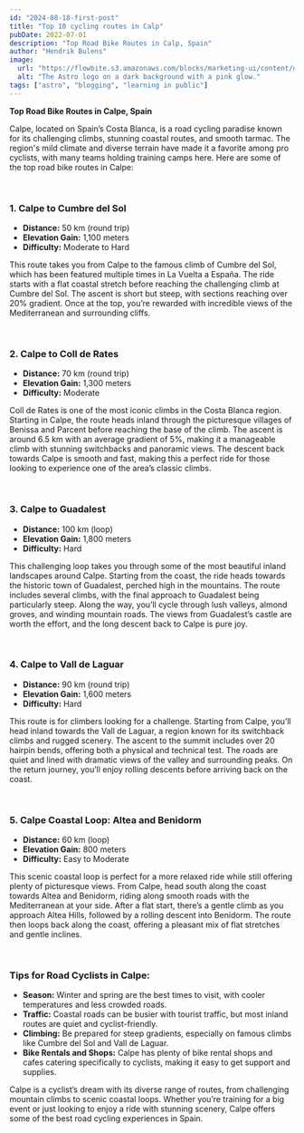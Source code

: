 ```yaml
---
id: "2024-08-18-first-post"
title: "Top 10 cycling routes in Calp"
pubDate: 2022-07-01
description: "Top Road Bike Routes in Calp, Spain"
author: "Hendrik Bulens"
image:
  url: "https://flowbite.s3.amazonaws.com/blocks/marketing-ui/content/office-long-2.png"
  alt: "The Astro logo on a dark background with a pink glow."
tags: ["astro", "blogging", "learning in public"]
---
```


**Top Road Bike Routes in Calpe, Spain**

Calpe, located on Spain’s Costa Blanca, is a road cycling paradise known for its challenging climbs, stunning coastal routes, and smooth tarmac. The region's mild climate and diverse terrain have made it a favorite among pro cyclists, with many teams holding training camps here. Here are some of the top road bike routes in Calpe:

<br />

### 1. **Calpe to Cumbre del Sol**

- **Distance:** 50 km (round trip)
- **Elevation Gain:** 1,100 meters
- **Difficulty:** Moderate to Hard

This route takes you from Calpe to the famous climb of Cumbre del Sol, which has been featured multiple times in La Vuelta a España. The ride starts with a flat coastal stretch before reaching the challenging climb at Cumbre del Sol. The ascent is short but steep, with sections reaching over 20% gradient. Once at the top, you’re rewarded with incredible views of the Mediterranean and surrounding cliffs.

<br />

### 2. **Calpe to Coll de Rates**

- **Distance:** 70 km (round trip)
- **Elevation Gain:** 1,300 meters
- **Difficulty:** Moderate

Coll de Rates is one of the most iconic climbs in the Costa Blanca region. Starting in Calpe, the route heads inland through the picturesque villages of Benissa and Parcent before reaching the base of the climb. The ascent is around 6.5 km with an average gradient of 5%, making it a manageable climb with stunning switchbacks and panoramic views. The descent back towards Calpe is smooth and fast, making this a perfect ride for those looking to experience one of the area’s classic climbs.

<br />

### 3. **Calpe to Guadalest**

- **Distance:** 100 km (loop)
- **Elevation Gain:** 1,800 meters
- **Difficulty:** Hard

This challenging loop takes you through some of the most beautiful inland landscapes around Calpe. Starting from the coast, the ride heads towards the historic town of Guadalest, perched high in the mountains. The route includes several climbs, with the final approach to Guadalest being particularly steep. Along the way, you’ll cycle through lush valleys, almond groves, and winding mountain roads. The views from Guadalest’s castle are worth the effort, and the long descent back to Calpe is pure joy.

<br />

### 4. **Calpe to Vall de Laguar**

- **Distance:** 90 km (round trip)
- **Elevation Gain:** 1,600 meters
- **Difficulty:** Hard

This route is for climbers looking for a challenge. Starting from Calpe, you’ll head inland towards the Vall de Laguar, a region known for its switchback climbs and rugged scenery. The ascent to the summit includes over 20 hairpin bends, offering both a physical and technical test. The roads are quiet and lined with dramatic views of the valley and surrounding peaks. On the return journey, you’ll enjoy rolling descents before arriving back on the coast.

<br />

### 5. **Calpe Coastal Loop: Altea and Benidorm**

- **Distance:** 60 km (loop)
- **Elevation Gain:** 800 meters
- **Difficulty:** Easy to Moderate

This scenic coastal loop is perfect for a more relaxed ride while still offering plenty of picturesque views. From Calpe, head south along the coast towards Altea and Benidorm, riding along smooth roads with the Mediterranean at your side. After a flat start, there’s a gentle climb as you approach Altea Hills, followed by a rolling descent into Benidorm. The route then loops back along the coast, offering a pleasant mix of flat stretches and gentle inclines.

<br />

### Tips for Road Cyclists in Calpe:

- **Season:** Winter and spring are the best times to visit, with cooler temperatures and less crowded roads.
- **Traffic:** Coastal roads can be busier with tourist traffic, but most inland routes are quiet and cyclist-friendly.
- **Climbing:** Be prepared for steep gradients, especially on famous climbs like Cumbre del Sol and Vall de Laguar.
- **Bike Rentals and Shops:** Calpe has plenty of bike rental shops and cafes catering specifically to cyclists, making it easy to get support and supplies.

Calpe is a cyclist’s dream with its diverse range of routes, from challenging mountain climbs to scenic coastal loops. Whether you’re training for a big event or just looking to enjoy a ride with stunning scenery, Calpe offers some of the best road cycling experiences in Spain.
